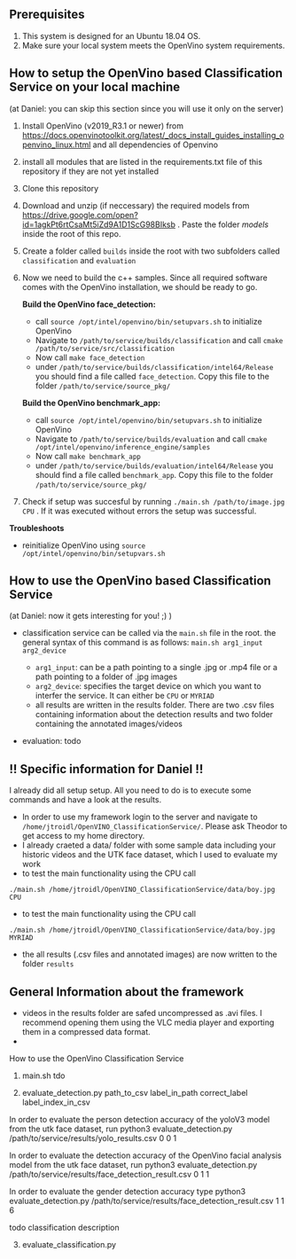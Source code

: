 ## Prerequisites
1. This system is designed for an Ubuntu 18.04 OS.
2. Make sure your local system meets the OpenVino system requirements.

## How to setup the OpenVino based Classification Service on your local machine 
(at Daniel: you can skip this section since you will use it only on the server)

  
1. Install OpenVino (v2019_R3.1 or newer) from https://docs.openvinotoolkit.org/latest/_docs_install_guides_installing_openvino_linux.html and all dependencies of Openvino
2. install all modules that are listed in the requirements.txt file of this repository if they are not yet installed
3. Clone this repository
4. Download and unzip (if neccessary) the required models from https://drive.google.com/open?id=1agkPt6rtCsaMt5iZd9A1D1ScG98BIksb . Paste the folder *models* inside the root of this repo.
5. Create a folder called `builds` inside the root with two subfolders called `classification` and `evaluation`
6. Now we need to build the c++ samples. Since all required software comes with the OpenVino installation, we should be ready to go.

    **Build the OpenVino face_detection:** 
    - call `source /opt/intel/openvino/bin/setupvars.sh` to initialize OpenVino
    - Navigate to `/path/to/service/builds/classification` and call `cmake /path/to/service/src/classification`
    - Now call `make face_detection`
    - under `/path/to/service/builds/classification/intel64/Release` you should find a file called `face_detection`. Copy this file to the folder `/path/to/service/source_pkg/`

    **Build the OpenVino benchmark_app:**
    - call `source /opt/intel/openvino/bin/setupvars.sh` to initialize OpenVino
    - Navigate to `/path/to/service/builds/evaluation` and call `cmake /opt/intel/openvino/inference_engine/samples`
    - Now call `make benchmark_app`
    - under `/path/to/service/builds/evaluation/intel64/Release` you should find a file called `benchmark_app`. Copy this file to the folder `/path/to/service/source_pkg/`

7. Check if setup was succesful by running `./main.sh /path/to/image.jpg CPU` . If it was executed without errors the setup was successful. 


**Troubleshoots**
 - reinitialize OpenVino using `source /opt/intel/openvino/bin/setupvars.sh`

## How to use the OpenVino based Classification Service
(at Daniel: now it gets interesting for you! ;) )

- classification service can be called via the `main.sh` file in the root. the general syntax of this command is as follows: `main.sh arg1_input arg2_device`
    - `arg1_input`: can be a path pointing to a single .jpg or .mp4 file or a path pointing to a folder of .jpg images
    - `arg2_device`: specifies the target device on which you want to interfer the service. It can either be `CPU` or `MYRIAD`
    - all results are written in the results folder. There are two .csv files containing information about the detection results and two folder containing the annotated images/videos

- evaluation: todo



## !! Specific information for Daniel !!
I already did all setup setup. All you need to do is to execute some commands and have a look at the results.

- In order to use my framework login to the server and navigate to `/home/jtroidl/OpenVINO_ClassificationService/`. Please ask Theodor to get access to my home directory. 
- I already craeted a data/ folder with some sample data including your historic videos and the UTK face dataset, which I used to evaluate my work 
- to test the main functionality using the CPU call

`./main.sh /home/jtroidl/OpenVINO_ClassificationService/data/boy.jpg CPU`
- to test the main functionality using the CPU call

`./main.sh /home/jtroidl/OpenVINO_ClassificationService/data/boy.jpg MYRIAD`
- the all results (.csv files and annotated images) are now written to the folder `results`


## General Information about the framework 

- videos in the results folder are safed uncompressed as .avi files. I recommend opening them using the VLC media player and exporting them in a compressed data format.
- 


How to use the OpenVino Classification Service

1. main.sh tdo

2. evaluate_detection.py 
    path_to_csv 
    label_in_path 
    correct_label 
    label_index_in_csv

In order to evaluate the person detection accuracy of the yoloV3 model from the utk face dataset, run
python3 evaluate_detection.py /path/to/service/results/yolo_results.csv 0 0 1


In order to evaluate the detection accuracy of the OpenVino facial analysis model from the utk face dataset, run
python3 evaluate_detection.py /path/to/service/results/face_detection_result.csv 0 1 1

In order to evaluate the gender detection accuracy type 
python3 evaluate_detection.py /path/to/service/results/face_detection_result.csv 1 1 6

todo classification description



3. evaluate_classification.py

